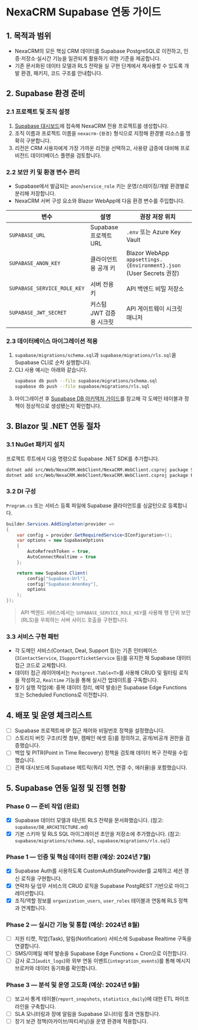 # NexaCRM Supabase 연동 가이드

## 1. 목적과 범위
- NexaCRM의 모든 핵심 CRM 데이터를 Supabase PostgreSQL로 이전하고, 인증·저장소·실시간 기능을 일관되게 활용하기 위한 기준을 제공합니다.
- 기존 문서화된 데이터 모델과 RLS 전략을 실 구현 단계에서 재사용할 수 있도록 개발 환경, 패키지, 코드 구조를 안내합니다.

## 2. Supabase 환경 준비
### 2.1 프로젝트 및 조직 설정
1. [Supabase 대시보드](https://supabase.com/dashboard)에 접속해 NexaCRM 전용 프로젝트를 생성합니다.
2. 조직 이름과 프로젝트 이름을 `nexacrm-{환경}` 형식으로 지정해 환경별 리소스를 명확히 구분합니다.
3. 리전은 CRM 사용자에게 가장 가까운 리전을 선택하고, 사용량 급증에 대비해 프로 비전드 데이터베이스 플랜을 검토합니다.

### 2.2 보안 키 및 환경 변수 관리
- Supabase에서 발급되는 `anon`/`service_role` 키는 운영/스테이징/개발 환경별로 분리해 저장합니다.
- NexaCRM 서버 구성 요소와 Blazor WebApp에 다음 환경 변수를 주입합니다.

| 변수 | 설명 | 권장 저장 위치 |
| --- | --- | --- |
| `SUPABASE_URL` | Supabase 프로젝트 URL | `.env` 또는 Azure Key Vault |
| `SUPABASE_ANON_KEY` | 클라이언트용 공개 키 | Blazor WebApp `appsettings.{Environment}.json` (User Secrets 권장) |
| `SUPABASE_SERVICE_ROLE_KEY` | 서버 전용 키 | API 백엔드 비밀 저장소 |
| `SUPABASE_JWT_SECRET` | 커스텀 JWT 검증용 시크릿 | API 게이트웨이 시크릿 매니저 |

### 2.3 데이터베이스 마이그레이션 적용
1. `supabase/migrations/schema.sql`과 `supabase/migrations/rls.sql`을 Supabase CLI로 순차 실행합니다.
2. CLI 사용 예시는 아래와 같습니다.
   ```bash
   supabase db push --file supabase/migrations/schema.sql
   supabase db push --file supabase/migrations/rls.sql
   ```
3. 마이그레이션 후 [Supabase DB 아키텍처 가이드](DB_ARCHITECTURE.md)를 참고해 각 도메인 테이블과 정책이 정상적으로 생성됐는지 확인합니다.

## 3. Blazor 및 .NET 연동 절차
### 3.1 NuGet 패키지 설치
프로젝트 루트에서 다음 명령으로 Supabase .NET SDK를 추가합니다.
```bash
dotnet add src/Web/NexaCRM.WebClient/NexaCRM.WebClient.csproj package Supabase
dotnet add src/Web/NexaCRM.WebClient/NexaCRM.WebClient.csproj package Postgrest
```

### 3.2 DI 구성
`Program.cs` 또는 서비스 등록 파일에 Supabase 클라이언트를 싱글턴으로 등록합니다.
```csharp
builder.Services.AddSingleton(provider =>
{
    var config = provider.GetRequiredService<IConfiguration>();
    var options = new SupabaseOptions
    {
        AutoRefreshToken = true,
        AutoConnectRealtime = true
    };

    return new Supabase.Client(
        config["Supabase:Url"],
        config["Supabase:AnonKey"],
        options
    );
});
```
> API 백엔드 서비스에서는 `SUPABASE_SERVICE_ROLE_KEY`를 사용해 행 단위 보안(RLS)을 우회하는 서버 사이드 호출을 구현합니다.

### 3.3 서비스 구현 패턴
- 각 도메인 서비스(Contact, Deal, Support 등)는 기존 인터페이스(`IContactService`, `ISupportTicketService` 등)를 유지한 채 Supabase 데이터 접근 코드로 교체합니다.
- 데이터 접근 레이어에서는 `Postgrest.Table<T>`를 사용해 CRUD 및 필터링 로직을 작성하고, `Realtime` 기능을 통해 실시간 업데이트를 구독합니다.
- 장기 실행 작업(예: 중복 데이터 정리, 예약 발송)은 Supabase Edge Functions 또는 Scheduled Functions로 이전합니다.

## 4. 배포 및 운영 체크리스트
- [ ] Supabase 프로젝트에 IP 접근 제어와 비밀번호 정책을 설정했습니다.
- [ ] 스토리지 버킷 구조(티켓 첨부, 캠페인 에셋 등)를 정의하고, 공개/비공개 권한을 검증했습니다.
- [ ] 백업 및 PITR(Point in Time Recovery) 정책을 검토해 데이터 복구 전략을 수립했습니다.
- [ ] 관제 대시보드에 Supabase 메트릭(쿼리 지연, 연결 수, 에러율)을 포함했습니다.

## 5. Supabase 연동 일정 및 진행 현황
### Phase 0 — 준비 작업 (완료)
- [x] Supabase 데이터 모델과 테넌트 RLS 전략을 문서화했습니다. (참고: `supabase/DB_ARCHITECTURE.md`)
- [x] 기본 스키마 및 RLS SQL 마이그레이션 초안을 저장소에 추가했습니다. (참고: `supabase/migrations/schema.sql`, `supabase/migrations/rls.sql`)

### Phase 1 — 인증 및 핵심 데이터 전환 (예상: 2024년 7월)
- [x] Supabase Auth를 사용하도록 CustomAuthStateProvider를 교체하고 세션 갱신 로직을 구현합니다.
- [x] 연락처·딜·업무 서비스의 CRUD 로직을 Supabase PostgREST 기반으로 마이그레이션합니다.
- [x] 조직/역할 정보를 `organization_users`, `user_roles` 테이블과 연동해 RLS 정책과 연계합니다.

### Phase 2 — 실시간 기능 및 통합 (예상: 2024년 8월)
- [ ] 지원 티켓, 작업(Task), 알림(Notification) 서비스에 Supabase Realtime 구독을 연결합니다.
- [ ] SMS/이메일 예약 발송을 Supabase Edge Functions + Cron으로 이전합니다.
- [ ] 감사 로그(`audit_logs`)와 외부 연동 이벤트(`integration_events`)를 통해 메시지 브로커와 데이터 동기화를 확인합니다.

### Phase 3 — 분석 및 운영 고도화 (예상: 2024년 9월)
- [ ] 보고서·통계 테이블(`report_snapshots`, `statistics_daily`)에 대한 ETL 파이프라인을 구축합니다.
- [ ] SLA 모니터링과 장애 알림을 Supabase 모니터링 툴과 연동합니다.
- [ ] 장기 보관 정책(아카이브/파티셔닝)을 운영 환경에 적용합니다.
